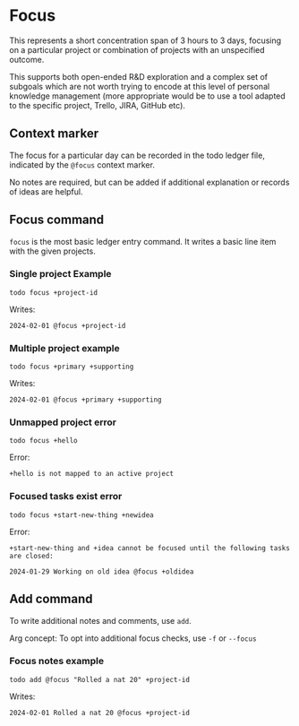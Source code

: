 # Focus 

This represents a short concentration span of 3 hours to 3 days, focusing on a particular project or combination of projects with an unspecified outcome.

This supports both open-ended R&D exploration and a complex set of subgoals which are not worth trying to encode at this level of personal knowledge management (more appropriate would be to use a tool adapted to the specific project, Trello, JIRA, GitHub etc).

## Context marker 

The focus for a particular day can be recorded in the todo ledger file, indicated by the `@focus` context marker.

No notes are required, but can be added if additional explanation or records of ideas are helpful.

## Focus command

`focus` is the most basic ledger entry command. It writes a basic line item with the given projects.

### Single project Example

```
todo focus +project-id
```

Writes:

```
2024-02-01 @focus +project-id
```

### Multiple project example

```
todo focus +primary +supporting
```

Writes:

```
2024-02-01 @focus +primary +supporting
```

### Unmapped project error

```
todo focus +hello
```

Error:

```
+hello is not mapped to an active project
```

### Focused tasks exist error

```
todo focus +start-new-thing +newidea
```

Error:

```
+start-new-thing and +idea cannot be focused until the following tasks are closed:

2024-01-29 Working on old idea @focus +oldidea
```

## Add command

To write additional notes and comments, use `add`.

Arg concept: To opt into additional focus checks, use `-f` or `--focus`

### Focus notes example

```
todo add @focus "Rolled a nat 20" +project-id
```

Writes:

```
2024-02-01 Rolled a nat 20 @focus +project-id
```
